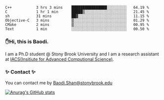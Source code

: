 <!--START_SECTION:waka-->

```text
C++           3 hrs 3 mins    ████████████████░░░░░░░░░   64.19 %
C             1 hr 1 min      █████▒░░░░░░░░░░░░░░░░░░░   21.45 %
sh            31 mins         ██▓░░░░░░░░░░░░░░░░░░░░░░   11.15 %
Objective-C   3 mins          ▒░░░░░░░░░░░░░░░░░░░░░░░░   01.29 %
CMake         2 mins          ▒░░░░░░░░░░░░░░░░░░░░░░░░   00.95 %
Text          1 min           ░░░░░░░░░░░░░░░░░░░░░░░░░   00.50 %
```

<!--END_SECTION:waka-->

### ✋Hi, this is Baodi. 

I am a Ph.D student @ Stony Brook University and I am a research assistant at [IACS(Insitiute for Advanced Computional Science)](https://iacs.stonybrook.edu/).

### ✨ Contact ✨

You can contact me by [Baodi.Shan@stonybrook.edu](mailto:Baodi.Shan@stonybrook.edu)

[![Anurag's GitHub stats](https://github-readme-stats.vercel.app/api?username=lwshanbd&theme=jolly&show_icons=true&count_private=true&include_all_commits=true)](https://github.com/anuraghazra/github-readme-stats)



<!--
**lwshanbd/lwshanbd** is a ✨ _special_ ✨ repository because its `README.md` (this file) appears on your GitHub profile.

Here are some ideas to get you started:

- 🔭 I’m currently working on ...
- 🌱 I’m currently learning ...
- 👯 I’m looking to collaborate on ...
- 🤔 I’m looking for help with ...
- 💬 Ask me about ...
- 📫 How to reach me: ...
- 😄 Pronouns: ...
- ⚡ Fun fact: ...
-->
